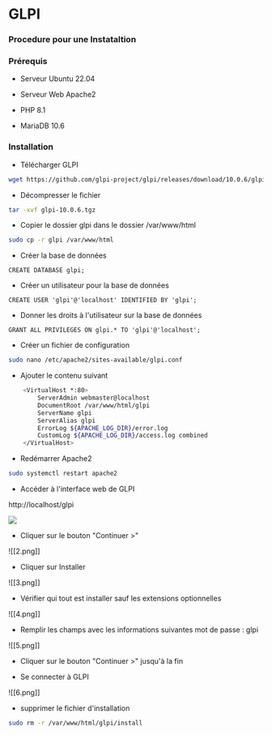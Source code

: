 # GLPI

### Procedure pour une Instataltion

  

### Prérequis

  

   * Serveur Ubuntu 22.04

   * Serveur Web Apache2

   * PHP 8.1

   * MariaDB 10.6

  

### Installation

  

   * Télécharger GLPI

```bash
wget https://github.com/glpi-project/glpi/releases/download/10.0.6/glpi-10.0.6.tgz%
```

   * Décompresser le fichier

```bash
tar -xvf glpi-10.0.6.tgz
```

   * Copier le dossier glpi dans le dossier /var/www/html

```bash
sudo cp -r glpi /var/www/html
```

   * Créer la base de données
  
```mysql
CREATE DATABASE glpi;
```

   * Créer un utilisateur pour la base de données
   
```mysql
CREATE USER 'glpi'@'localhost' IDENTIFIED BY 'glpi';
```

   * Donner les droits à l'utilisateur sur la base de données

```mysql
GRANT ALL PRIVILEGES ON glpi.* TO 'glpi'@'localhost';
```

   * Créer un fichier de configuration

```bash
sudo nano /etc/apache2/sites-available/glpi.conf
```

   * Ajouter le contenu suivant

```bash
    <VirtualHost *:80>
        ServerAdmin webmaster@localhost
        DocumentRoot /var/www/html/glpi
        ServerName glpi
        ServerAlias glpi
        ErrorLog ${APACHE_LOG_DIR}/error.log
        CustomLog ${APACHE_LOG_DIR}/access.log combined
    </VirtualHost>
```

   * Redémarrer Apache2

```bash
sudo systemctl restart apache2
```

   * Accéder à l'interface web de GLPI

   http://localhost/glpi


![](https://github.com/Podad/GLPI/blob/main/1.png?raw=true)

   * Cliquer sur le bouton "Continuer >"

   ![[2.png]]

   * Cliquer sur Installer

![[3.png]]

   * Vérifier qui tout est installer sauf les extensions optionnelles

![[4.png]]

   * Remplir les champs avec les informations suivantes mot de passe : glpi

![[5.png]]

   * Cliquer sur le bouton "Continuer >" jusqu'à la fin

   * Se connecter à GLPI

![[6.png]]

   * supprimer le fichier d'installation

```bash
sudo rm -r /var/www/html/glpi/install
```
